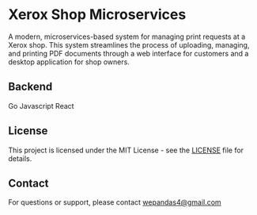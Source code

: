 # Xerox Shop Microservices

A modern, microservices-based system for managing print requests at a Xerox shop. This system streamlines the process of uploading, managing, and printing PDF documents through a web interface for customers and a desktop application for shop owners.

## Backend
Go
Javascript
React

## License

This project is licensed under the MIT License - see the [LICENSE](LICENSE) file for details.

## Contact

For questions or support, please contact [wepandas4@gmail.com](mailto:wepandas4@gmail.com)
